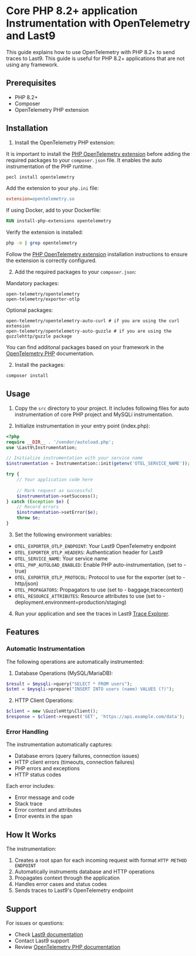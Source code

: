 # Core PHP 8.2+ application Instrumentation with OpenTelemetry and Last9

This guide explains how to use OpenTelemetry with PHP 8.2+ to send traces to Last9. This guide is useful for PHP 8.2+ applications that are not using any framework.

## Prerequisites

- PHP 8.2+
- Composer
- OpenTelemetry PHP extension

## Installation

1. Install the OpenTelemetry PHP extension:

It is important to install the [PHP OpenTelemetry extension](https://github.com/open-telemetry/opentelemetry-php-instrumentation) before adding the required packages to your `composer.json` file. It enables the auto instrumentation of the PHP runtime.


```bash
pecl install opentelemetry
```

Add the extension to your `php.ini` file:
```ini
extension=opentelemetry.so
```

If using Docker, add to your Dockerfile:

```dockerfile
RUN install-php-extensions opentelemetry
```

Verify the extension is installed:
```bash
php -m | grep opentelemetry
```

Follow the [PHP OpenTelemetry extension](https://opentelemetry.io/docs/zero-code/php/#install-the-opentelemetry-extension) installation instructions to ensure the extension is correctly configured.

2. Add the required packages to your `composer.json`:

Mandatory packages:

```
open-telemetry/opentelemetry
open-telemetry/exporter-otlp
```

Optional packages:

```
open-telemetry/opentelemetry-auto-curl # if you are using the curl extension
open-telemetry/opentelemetry-auto-guzzle # if you are using the guzzlehttp/guzzle package
```

You can find additonal packages based on your framework in the [OpenTelemetry PHP](https://opentelemetry.io/docs/instrumentation/php/) documentation.

2. Install the packages:

```bash
composer install
```

## Usage

1. Copy the `src` directory to your project.
It includes following files for auto instrumentation of core PHP project and MySQLi instrumentation.

2. Initialize instrumentation in your entry point (index.php):

```php
<?php
require __DIR__ . '/vendor/autoload.php';
use \Last9\Instrumentation;

// Initialize instrumentation with your service name
$instrumentation = Instrumentation::init(getenv('OTEL_SERVICE_NAME'));

try {
    // Your application code here
    
    // Mark request as successful
    $instrumentation->setSuccess();
} catch (Exception $e) {
    // Record errors
    $instrumentation->setError($e);
    throw $e;
}
```

3. Set the following environment variables:

- `OTEL_EXPORTER_OTLP_ENDPOINT`: Your Last9 OpenTelemetry endpoint
- `OTEL_EXPORTER_OTLP_HEADERS`: Authentication header for Last9
- `OTEL_SERVICE_NAME`: Your service name
- `OTEL_PHP_AUTOLOAD_ENABLED`: Enable PHP auto-instrumentation, (set to - true)
- `OTEL_EXPORTER_OTLP_PROTOCOL`: Protocol to use for the exporter (set to - http/json)
- `OTEL_PROPAGATORS`: Propagators to use (set to - baggage,tracecontext)
- `OTEL_RESOURCE_ATTRIBUTES`: Resource attributes to use (set to - deployment.environment=production/staging)

4. Run your application and see the traces in Last9 [Trace Explorer](https://app.last9.io/traces).

## Features

### Automatic Instrumentation

The following operations are automatically instrumented:

1. Database Operations (MySQL/MariaDB):
```php
$result = $mysqli->query("SELECT * FROM users");
$stmt = $mysqli->prepare("INSERT INTO users (name) VALUES (?)");
```

2. HTTP Client Operations:
```php
$client = new \GuzzleHttp\Client();
$response = $client->request('GET', 'https://api.example.com/data');
```

### Error Handling

The instrumentation automatically captures:
- Database errors (query failures, connection issues)
- HTTP client errors (timeouts, connection failures)
- PHP errors and exceptions
- HTTP status codes

Each error includes:
- Error message and code
- Stack trace
- Error context and attributes
- Error events in the span

## How It Works

The instrumentation:
1. Creates a root span for each incoming request with format `HTTP METHOD ENDPOINT`
2. Automatically instruments database and HTTP operations
3. Propagates context through the application
4. Handles error cases and status codes
5. Sends traces to Last9's OpenTelemetry endpoint

## Support

For issues or questions:
- Check [Last9 documentation](https://docs.last9.io)
- Contact Last9 support
- Review [OpenTelemetry PHP documentation](https://opentelemetry.io/docs/instrumentation/php/)
